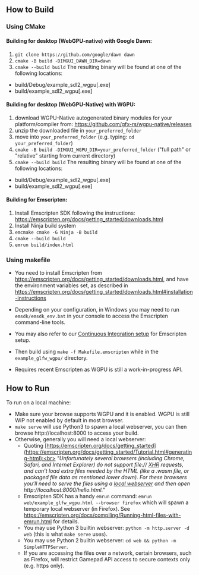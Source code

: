 ## How to Build     

### Using CMake
#### Building for desktop (WebGPU-native) with Google Dawn:
 1. `git clone https://github.com/google/dawn dawn`
 2. `cmake -B build -DIMGUI_DAWN_DIR=dawn`
 3. `cmake --build build`
The resulting binary will be found at one of the following locations:
  * build/Debug/example_sdl2_wgpu[.exe]
  * build/example_sdl2_wgpu[.exe]

#### Building for desktop (WebGPU-Native) with WGPU:
 1. download WGPU-Native autogenerated binary modules for your platform/compiler from: https://github.com/gfx-rs/wgpu-native/releases
 2. unzip the downloaded file in `your_preferred_folder`
 3. move into `your_preferred_folder` (e.g. typing: `cd your_preferred_folder`)
 4. `cmake -B build -DIMGUI_WGPU_DIR=your_preferred_folder`  ("full path" or "relative" starting from current directory)
 5. `cmake --build build`
The resulting binary will be found at one of the following locations:
  * build/Debug/example_sdl2_wgpu[.exe]
  * build/example_sdl2_wgpu[.exe]

#### Building for Emscripten:
 1. Install Emscripten SDK following the instructions: https://emscripten.org/docs/getting_started/downloads.html
 2. Install Ninja build system
 3. `emcmake cmake -G Ninja -B build`
 3. `cmake --build build`
 4. `emrun build/index.html` 


### Using makefile 

- You need to install Emscripten from https://emscripten.org/docs/getting_started/downloads.html, and have the environment variables set, as described in https://emscripten.org/docs/getting_started/downloads.html#installation-instructions

- Depending on your configuration, in Windows you may need to run `emsdk/emsdk_env.bat` in your console to access the Emscripten command-line tools.

- You may also refer to our [Continuous Integration setup](https://github.com/ocornut/imgui/tree/master/.github/workflows) for Emscripten setup.

- Then build using `make -f Makefile.emscripten` while in the `example_glfw_wgpu/` directory.

- Requires recent Emscripten as WGPU is still a work-in-progress API.

## How to Run

To run on a local machine:
- Make sure your browse supports WGPU and it is enabled. WGPU is still WIP not enabled by default in most browser.
- `make serve` will use Python3 to spawn a local webserver, you can then browse http://localhost:8000 to access your build.
- Otherwise, generally you will need a local webserver:
  - Quoting [https://emscripten.org/docs/getting_started](https://emscripten.org/docs/getting_started/Tutorial.html#generating-html):<br>
_"Unfortunately several browsers (including Chrome, Safari, and Internet Explorer) do not support file:// [XHR](https://emscripten.org/docs/site/glossary.html#term-xhr) requests, and can’t load extra files needed by the HTML (like a .wasm file, or packaged file data as mentioned lower down). For these browsers you’ll need to serve the files using a [local webserver](https://emscripten.org/docs/getting_started/FAQ.html#faq-local-webserver) and then open http://localhost:8000/hello.html."_
  - Emscripten SDK has a handy `emrun` command: `emrun web/example_glfw_wgpu.html --browser firefox` which will spawn a temporary local webserver (in Firefox). See https://emscripten.org/docs/compiling/Running-html-files-with-emrun.html for details.
  - You may use Python 3 builtin webserver: `python -m http.server -d web` (this is what `make serve` uses).
  - You may use Python 2 builtin webserver: `cd web && python -m SimpleHTTPServer`.
  - If you are accessing the files over a network, certain browsers, such as Firefox, will restrict Gamepad API access to secure contexts only (e.g. https only).
